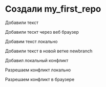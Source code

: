 # Создали my_first_repo 

Добавили текст

Добавили тескт через веб браузер

Добавим текст локально

Добавили текст в новой ветке newbranch

Добавил локальный конфликт

Разрешаем конфликт локально

Разрешаем конфликт в браузере

